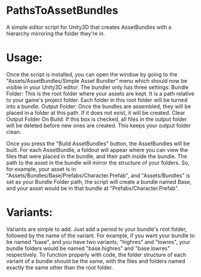 # PathsToAssetBundles
A simple editor script for Unity3D that creates AssetBundles with a hierarchy mirroring the folder they're in.

# Usage:
Once the script is installed, you can open the window by going to the "Assets/AssetBundles/Simple Asset Bundler" menu which should now be visible in your Unity3D editor. The bundler only has three settings:
Bundle Folder: This is the root folder where your assets are kept. It is a path relative to your game's project folder. Each folder in this root folder will be turned into a bundle.
Output Folder: Once the bundles are assembled, they will be placed in a folder at this path. If it does not exist, it will be created.
Clear Output Folder On Build: If this box is checked, all files in the output folder will be deleted before new ones are created. This keeps your output folder clean.

Once you press the "Build AssetBundles" button, the AssetBundles will be built. For each AssetBundle, a foldout will appear where you can view the files that were placed in the bundle, and their path inside the bundle. The path to the asset in the bundle will mirror the structure of your folders. So, for example, your asset is in "Assets/Bundles/Base/Prefabs/Character.Prefab", and "Assets/Bundles" is set as your Bundle Folder path, the script will create a bundle named Base, and your asset would be in that bundle at "Prefabs/Character.Prefab".

# Variants:
Variants are simple to add. Just add a period to your bundle's root folder, followed by the name of the variant. For example, if you want your bundle to be named "base", and you have two variants, "highres" and "lowres", your bundle folders would be named "base.highres" and "base.lowres" respectively. To function properly with code, the folder structure of each variant of a bundle should be the same, with the files and folders named exactly the same other than the root folder.
